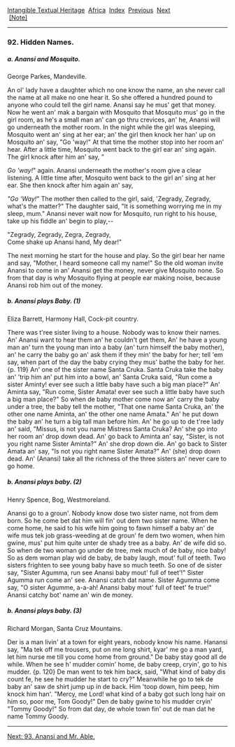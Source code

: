 [Intangible Textual Heritage](../../index)  [Africa](../index) 
[Index](index)  [Previous](jas091)  [Next](jas093)   
 [\[Note\]](jas0923n)

------------------------------------------------------------------------

### 92. Hidden Names.

##### a. Anansi and Mosquito.

George Parkes, Mandeville.

An ol' lady have a daughter which no one know the name, an she never
call the name at all make no one hear it. So she offered a hundred pound
to anyone who could tell the girl name. Anansi say he mus' get that
money. Now he went an' mak a bargain with Mosquito that Mosquito mus' go
in the girl room, as he's a small man an' can go thru crevices, an' he,
Anansi will go underneath the mother room. In the night while the girl
was sleeping, Mosquito went an' sing at her ear; an' the girl then knock
her han' up on Mosquito an' say, "Go 'way!" At that time the mother stop
into her room an' hear. After a little time, Mosquito went back to the
girl ear an' sing again. The girl knock after him an' say, "

*Go 'way!*" again. Anansi underneath the mother's room give a clear
listening. A little time after, Mosquito went back to the girl an' sing
at her ear. She then knock after him again an' say,

*"Go 'Way!*" The mother then called to the girl, said, 'Zegrady,
Zegrady, what's the matter?" The daughter said, "It is something
worrying me in my sleep, mum." Anansi never wait now for Mosquito, run
right to his house, take up his fiddle an' begin to play,--

"Zegrady, Zegrady, Zegra, Zegrady,  
Come shake up Anansi hand, My dear!"

The next morning he start for the house and play. So the girl bear her
name and say, "Mother, I heard someone call my name!" So the old woman
invite Anansi to come in an' Anansi get the money, never give Mosquito
none. So from that day is why Mosquito flying at people ear making
noise, because Anansi rob him out of the money.

##### b. Anansi plays Baby. (1)

Eliza Barrett, Harmony Hall, Cock-pit country.

There was t'ree sister living to a house. Nobody was to know their
names. An' Anansi want to hear them an' he couldn't get them, An' he
have a young man an' turn the young man into a baby (an' turn himself
the baby mother), an' he carry the baby go an' ask them if they min' the
baby for her; tell 'em say, when part of the day the baby crying they
mus' bathe the baby for her. {p. 119} An' one of the sister name Santa
Cruka. Santa Cruka take the baby an' 'trip him an' put him into a bowl,
an' Santa Cruka said, "Run come a sister Aminty! ever see such a little
baby have such a big man place?" An' Aminta say, "Run come, Sister
Amata! ever see such a little baby have such a big man place?" So when
de baby mother come now an' carry the baby under a tree, the baby tell
the mother, "That one name Santa Cruka, an' the other one name Aminta,
an' the other one name Amata." An' he put down the baby an' he turn a
big tall man before him. An' he go up to de t'ree lady an' said,
"Missus, is not you name Mistress Santa Cruka? An' she go into her room
an' drop down dead. An' go back to Aminta an' say, "Sister, is not you
right name Sister Aminta?" An' she drop down die. An' go back to Sister
Amata an' say, "Is not you right name Sister Amata?" An' (she) drop down
dead. An' (Anansi) take all the richness of the three sisters an' never
care to go home.

##### b. Anansi plays baby. (2)

Henry Spence, Bog, Westmoreland.

Anansi go to a groun'. Nobody know dose two sister name, not from dem
born. So he come bet dat him will fin' out dem two sister name. When he
come home, he said to his wife him going to fawn himself a baby an' de
wife mus tek job grass-weeding at de groun' fe dem two women, when him
gwine, mus' put him quite unter de shady tree as a baby. An' de wife did
so. So when de two woman go under de tree, mek much of de baby, nice
baby! So as dem woman play wid de baby, de baby laugh, mout' full of
teeth. Two sisters frighten to see young baby have so much teeth. So one
of de sister say, "Sister Agumma, run see Anansi baby mout' full of
teet'!" Sister Agumma run come an' see. Anansi catch dat name. Sister
Agumma come say, "O sister Agumme, a-a-ah! Anansi baby mout' full of
teet' fe true!" Anansi catchy bot' name an' win de money.

##### b. Anansi plays baby. (3)

Richard Morgan, Santa Cruz Mountains.

Der is a man livin' at a town for eight years, nobody know his name.
Hanansi say, "Ma tek off me trousers, put on me long shirt, kyar' me go
a man yard, let him nurse me till you come home from ground." De baby
stay good all de while. When he see h' mudder comin' home, de baby
creep, cryin', go to his mudder. {p. 120} De man went to tek him back,
said, "What kind of baby dis count fe, he see he mudder he start to
cry?" Meanwhile he go to tek de baby an' saw de shirt jump up in de
back. Him 'toop down, him peep, him knock him han'. "Mercy, me Lord!
what kind of a baby got such long hair on him so, poor me, Tom Goody!"
Den de baby gwine to his mudder cryin' "Tommy Goody!" So from dat day,
de whole town fin' out de man dat he name Tommy Goody.

------------------------------------------------------------------------

[Next: 93. Anansi and Mr. Able.](jas093)
